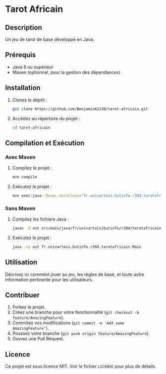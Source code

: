 # Tarot Africain

## Description
Un jeu de tarot de base développé en Java.

## Prérequis
- Java 8 ou supérieur
- Maven (optionnel, pour la gestion des dépendances)

## Installation
1. Clonez le dépôt :
    ```sh
    git clone https://github.com/Benjamin62130/tarot-africain.git
    ```
2. Accédez au répertoire du projet :
    ```sh
    cd tarot-africain
    ```

## Compilation et Exécution
### Avec Maven
1. Compilez le projet :
    ```sh
    mvn compile
    ```
2. Exécutez le projet :
    ```sh
    mvn exec:java -Dexec.mainClass="fr.univartois.butinfo.r304.tarotafricain.Main"
    ```

### Sans Maven
1. Compilez les fichiers Java :
    ```sh
    javac -d out src/main/java/fr/univartois/butinfo/r304/tarotafricain/*.java
    ```
2. Exécutez le projet :
    ```sh
    java -cp out fr.univartois.butinfo.r304.tarotafricain.Main
    ```

## Utilisation
Décrivez ici comment jouer au jeu, les règles de base, et toute autre information pertinente pour les utilisateurs.

## Contribuer
1. Forkez le projet.
2. Créez une branche pour votre fonctionnalité (`git checkout -b feature/AmazingFeature`).
3. Commitez vos modifications (`git commit -m 'Add some AmazingFeature'`).
4. Poussez votre branche (`git push origin feature/AmazingFeature`).
5. Ouvrez une Pull Request.

## Licence
Ce projet est sous licence MIT. Voir le fichier `LICENSE` pour plus de détails.